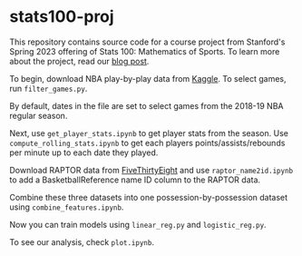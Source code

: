# stats100-proj

This repository contains source code for a course project from Stanford's Spring 2023 offering of Stats 100: Mathematics of Sports.
To learn more about the project, read our [blog post](https://stats100blog.wordpress.com/2023/06/09/predicting-nba-possession-outcomes-using-regression).

To begin, download NBA play-by-play data from [Kaggle](https://www.kaggle.com/datasets/xocelyk/nba-pbp). To select games, run `filter_games.py`.

By default, dates in the file are set to select games from the 2018-19 NBA regular season.

Next, use `get_player_stats.ipynb` to get player stats from the season. Use `compute_rolling_stats.ipynb` to get each players points/assists/rebounds per minute up to each date they played.

Download RAPTOR data from [FiveThirtyEight](https://projects.fivethirtyeight.com/nba-player-ratings) and use `raptor_name2id.ipynb` to add a BasketballReference name ID column to the RAPTOR data.

Combine these three datasets into one possession-by-possession dataset using `combine_features.ipynb`.

Now you can train models using `linear_reg.py` and `logistic_reg.py`.

To see our analysis, check `plot.ipynb`.
